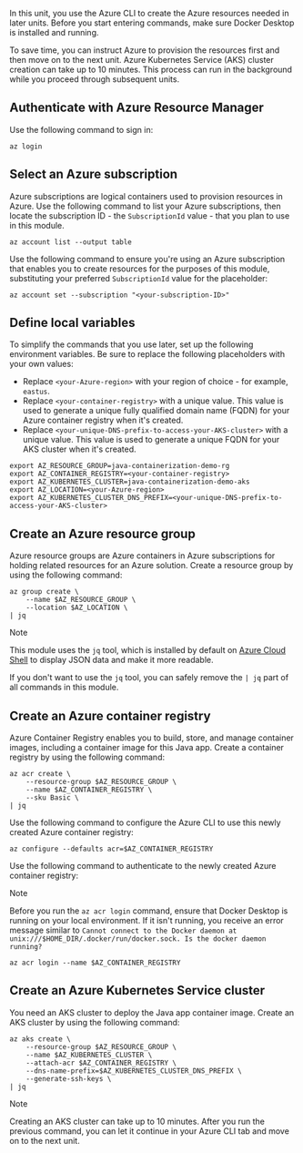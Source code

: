 In this unit, you use the Azure CLI to create the Azure resources needed in later units. Before you start entering commands, make sure Docker Desktop is installed and running.

To save time, you can instruct Azure to provision the resources first and then move on to the next unit. Azure Kubernetes Service (AKS) cluster creation can take up to 10 minutes. This process can run in the background while you proceed through subsequent units.

## Authenticate with Azure Resource Manager

Use the following command to sign in:

```azurecli
az login
```

## Select an Azure subscription

Azure subscriptions are logical containers used to provision resources in Azure. Use the following command to list your Azure subscriptions, then locate the subscription ID - the `SubscriptionId` value - that you plan to use in this module.

```azurecli
az account list --output table
```

Use the following command to ensure you're using an Azure subscription that enables you to create resources for the purposes of this module, substituting your preferred `SubscriptionId` value for the placeholder:

```azurecli
az account set --subscription "<your-subscription-ID>"
```

## Define local variables

To simplify the commands that you use later, set up the following environment variables. Be sure to replace the following placeholders with your own values:

- Replace `<your-Azure-region>` with your region of choice - for example, `eastus`.
- Replace `<your-container-registry>` with a unique value. This value is used to generate a unique fully qualified domain name (FQDN) for your Azure container registry when it's created.
- Replace `<your-unique-DNS-prefix-to-access-your-AKS-cluster>` with a unique value. This value is used to generate a unique FQDN for your AKS cluster when it's created.

```azurecli
export AZ_RESOURCE_GROUP=java-containerization-demo-rg
export AZ_CONTAINER_REGISTRY=<your-container-registry>
export AZ_KUBERNETES_CLUSTER=java-containerization-demo-aks
export AZ_LOCATION=<your-Azure-region>
export AZ_KUBERNETES_CLUSTER_DNS_PREFIX=<your-unique-DNS-prefix-to-access-your-AKS-cluster>
```

## Create an Azure resource group

Azure resource groups are Azure containers in Azure subscriptions for holding related resources for an Azure solution. Create a resource group by using the following command:

```azurecli
az group create \
    --name $AZ_RESOURCE_GROUP \
    --location $AZ_LOCATION \
| jq
```

> [!NOTE]
> This module uses the `jq` tool, which is installed by default on [Azure Cloud Shell](https://shell.azure.com/) to display JSON data and make it more readable.
>
> If you don't want to use the `jq` tool, you can safely remove the `| jq` part of all commands in this module.

## Create an Azure container registry

Azure Container Registry enables you to build, store, and manage container images, including a container image for this Java app. Create a container registry by using the following command:

```azurecli
az acr create \
    --resource-group $AZ_RESOURCE_GROUP \
    --name $AZ_CONTAINER_REGISTRY \
    --sku Basic \
| jq
```

Use the following command to configure the Azure CLI to use this newly created Azure container registry:

```azurecli
az configure --defaults acr=$AZ_CONTAINER_REGISTRY
```

Use the following command to authenticate to the newly created Azure container registry:

> [!NOTE]
> Before you run the `az acr login` command, ensure that Docker Desktop is running on your local environment. If it isn't running, you receive an error message similar to `Cannot connect to the Docker daemon at unix:///$HOME_DIR/.docker/run/docker.sock. Is the docker daemon running?`

```azurecli
az acr login --name $AZ_CONTAINER_REGISTRY
```

## Create an Azure Kubernetes Service cluster

You need an AKS cluster to deploy the Java app container image. Create an AKS cluster by using the following command:

```azurecli
az aks create \
    --resource-group $AZ_RESOURCE_GROUP \
    --name $AZ_KUBERNETES_CLUSTER \
    --attach-acr $AZ_CONTAINER_REGISTRY \
    --dns-name-prefix=$AZ_KUBERNETES_CLUSTER_DNS_PREFIX \
    --generate-ssh-keys \
| jq
```

> [!NOTE]
> Creating an AKS cluster can take up to 10 minutes. After you run the previous command, you can let it continue in your Azure CLI tab and move on to the next unit.
